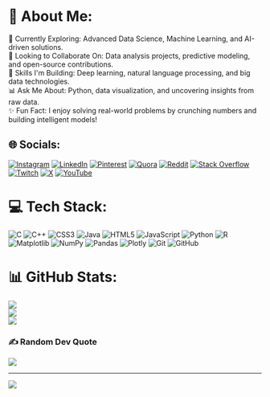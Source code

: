 # 💫 About Me:
🚀 Currently Exploring: Advanced Data Science, Machine Learning, and AI-driven solutions.<br>🤝 Looking to Collaborate On: Data analysis projects, predictive modeling, and open-source contributions.<br>🧠 Skills I'm Building: Deep learning, natural language processing, and big data technologies.<br>📊 Ask Me About: Python, data visualization, and uncovering insights from raw data.<br>✨ Fun Fact: I enjoy solving real-world problems by crunching numbers and building intelligent models!


## 🌐 Socials:
[![Instagram](https://img.shields.io/badge/Instagram-%23E4405F.svg?logo=Instagram&logoColor=white)](https://instagram.com/raunakk.26) [![LinkedIn](https://img.shields.io/badge/LinkedIn-%230077B5.svg?logo=linkedin&logoColor=white)](https://linkedin.com/in/theraunakk) [![Pinterest](https://img.shields.io/badge/Pinterest-%23E60023.svg?logo=Pinterest&logoColor=white)](https://pinterest.com/raunakk_26) [![Quora](https://img.shields.io/badge/Quora-%23B92B27.svg?logo=Quora&logoColor=white)](https://quora.com/profile/raunakk_26) [![Reddit](https://img.shields.io/badge/Reddit-%23FF4500.svg?logo=Reddit&logoColor=white)](https://reddit.com/user/raunaknautx_2611) [![Stack Overflow](https://img.shields.io/badge/-Stackoverflow-FE7A16?logo=stack-overflow&logoColor=white)](https://stackoverflow.com/users/raunakk_26) [![Twitch](https://img.shields.io/badge/Twitch-%239146FF.svg?logo=Twitch&logoColor=white)](https://twitch.tv/raunakk.26) [![X](https://img.shields.io/badge/X-black.svg?logo=X&logoColor=white)](https://x.com/raunakk.26) [![YouTube](https://img.shields.io/badge/YouTube-%23FF0000.svg?logo=YouTube&logoColor=white)](https://youtube.com/@raunakk_26) 

# 💻 Tech Stack:
![C](https://img.shields.io/badge/c-%2300599C.svg?style=for-the-badge&logo=c&logoColor=white) ![C++](https://img.shields.io/badge/c++-%2300599C.svg?style=for-the-badge&logo=c%2B%2B&logoColor=white) ![CSS3](https://img.shields.io/badge/css3-%231572B6.svg?style=for-the-badge&logo=css3&logoColor=white) ![Java](https://img.shields.io/badge/java-%23ED8B00.svg?style=for-the-badge&logo=openjdk&logoColor=white) ![HTML5](https://img.shields.io/badge/html5-%23E34F26.svg?style=for-the-badge&logo=html5&logoColor=white) ![JavaScript](https://img.shields.io/badge/javascript-%23323330.svg?style=for-the-badge&logo=javascript&logoColor=%23F7DF1E) ![Python](https://img.shields.io/badge/python-3670A0?style=for-the-badge&logo=python&logoColor=ffdd54) ![R](https://img.shields.io/badge/r-%23276DC3.svg?style=for-the-badge&logo=r&logoColor=white) ![Matplotlib](https://img.shields.io/badge/Matplotlib-%23ffffff.svg?style=for-the-badge&logo=Matplotlib&logoColor=black) ![NumPy](https://img.shields.io/badge/numpy-%23013243.svg?style=for-the-badge&logo=numpy&logoColor=white) ![Pandas](https://img.shields.io/badge/pandas-%23150458.svg?style=for-the-badge&logo=pandas&logoColor=white) ![Plotly](https://img.shields.io/badge/Plotly-%233F4F75.svg?style=for-the-badge&logo=plotly&logoColor=white) ![Git](https://img.shields.io/badge/git-%23F05033.svg?style=for-the-badge&logo=git&logoColor=white) ![GitHub](https://img.shields.io/badge/github-%23121011.svg?style=for-the-badge&logo=github&logoColor=white)
# 📊 GitHub Stats:
![](https://github-readme-stats.vercel.app/api?username=Raunakk-26&theme=great-gatsby&hide_border=false&include_all_commits=false&count_private=false)<br/>
![](https://github-readme-streak-stats.herokuapp.com/?user=Raunakk-26&theme=great-gatsby&hide_border=false)<br/>
![](https://github-readme-stats.vercel.app/api/top-langs/?username=Raunakk-26&theme=great-gatsby&hide_border=false&include_all_commits=false&count_private=false&layout=compact)

### ✍️ Random Dev Quote
![](https://quotes-github-readme.vercel.app/api?type=vetical&theme=radical)

---
[![](https://visitcount.itsvg.in/api?id=Raunakk-26&icon=0&color=0)](https://visitcount.itsvg.in)

<!-- Proudly created with GPRM ( https://gprm.itsvg.in ) -->
